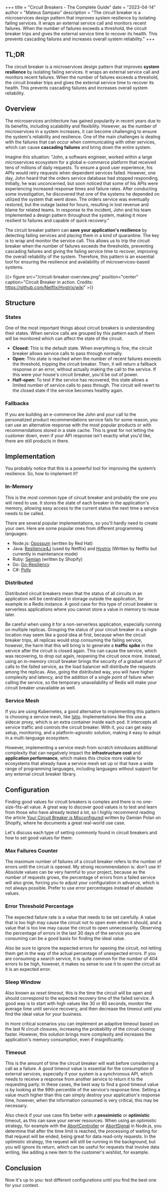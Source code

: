 +++
title = "Circuit Breakers - The Complete Guide"
date = "2023-04-14"
author = "Mateus Sampaio"
description = "The circuit breaker is a microservices design pattern that improves system resilience by isolating failing services. It wraps an external service call and monitors recent failures. When the number of failures exceeds a threshold, the circuit breaker trips and gives the external service time to recover its health. This prevents cascading failures and increases overall system reliability."
+++

## TL;DR

The circuit breaker is a microservices design pattern that improves **system resilience** by isolating failing services. It wraps an external service call and monitors recent failures. When the number of failures exceeds a threshold, the circuit breaker trips and gives the external service time to recover its health. This prevents cascading failures and increases overall system reliability.

## Overview

The microservices architecture has gained popularity in recent years due to its benefits, including scalability and flexibility. However, as the number of microservices in a system increases, it can become challenging to ensure the system's reliability and resilience. One of the main challenges is dealing with the failures that can occur when communicating with other services, which can cause **cascading failures** and bring down the entire system.

Imagine this situation: "John, a software engineer, worked within a large microservices ecosystem for a global e-commerce platform that received tens of millions of daily requests. To ensure a good user experience, his APIs would retry requests when dependent services failed. However, one day, John heard that the orders service database had stopped responding. Initially, he was unconcerned, but soon noticed that some of his APIs were experiencing increased response times and failure rates. After conducting some investigation, he discovered that one of the systems he depended on utilized the system that went down. The orders service was eventually restored, but the outage lasted for hours, resulting in lost revenue and blame for related teams. In response to the incident, John and his team implemented a design pattern throughout the system, making it more resilient to failures and capable of quick recovery."

The circuit breaker pattern can **save your application's resilience** by detecting failing services and placing them in a kind of quarantine. The key is to wrap and monitor the service call. This allows us to trip the circuit breaker when the number of failures exceeds the thresholds, preventing cascading failures and giving the failing service time to recover, improving the overall reliability of the system. Therefore, this pattern is an essential tool for ensuring the resilience and availability of microservices-based systems.

{{< figure src="/circuit-breaker-overview.png" position="center" caption="Circuit Breaker in action. Credits: https://github.com/Netflix/Hystrix/wiki" >}}

## Structure

### States

One of the most important things about circuit breakers is understanding their states. When service calls are grouped by this pattern each of them will be monitored which can affect the state of the circuit.

- **Closed:** This is the default state. When everything is fine, the circuit breaker allows service calls to pass through normally.
- **Open:** This state is reached when the number of recent failures exceeds the threshold, tripping the circuit breaker. Then, it will return a fallback response or an error, without actually making the call to the service. If this were your house's circuit breaker, you'd be out of power.
- **Half-open:** To test if the service has recovered, this state allows a limited number of service calls to pass through. The circuit will revert to the closed state if the service becomes healthy again.

### Fallbacks

If you are building an e-commerce like John and your call to the personalized product recommendations service fails for some reason, you can use an alternative response with the most popular products or with recommendations stored in a stale cache. This is great for not letting the customer down, even if your API response isn't exactly what you'd like, there are still products in there.

## Implementation

You probably notice that this is a powerful tool for improving the system’s resilience. So, how to implement it?

### In-Memory

This is the most common type of circuit breaker and probably the one you will need to use. It stores the state of each breaker in the application's memory, allowing easy access to the current status the next time a service needs to be called.

There are several popular implementations, so you'll hardly need to create your own. Here are some popular ones from different programming languages:

- Node.js: [Opossum](https://github.com/nodeshift/opossum) (written by Red Hat)
- Java: [Resilience4J](https://github.com/resilience4j/resilience4j) (used by Netflix) and [Hystrix](https://github.com/Netflix/Hystrix) (Written by Netflix but currently in maintenance mode)
- Ruby: [Semian](https://github.com/Shopify/semian) (written by Shopify)
- Go: [Go-Resiliency](https://github.com/eapache/go-resiliency)
- C#: [Polly](https://github.com/App-vNext/Polly)

### Distributed

Distributed circuit breakers mean that the status of all circuits in an application will be centralized in storage outside the application, for example in a Redis instance. A good case for this type of circuit breaker is serverless applications where you cannot store a value in memory to reuse later.

Be careful when using it for a non-serverless application, especially running on multiple replicas. Grouping the status of your circuit breaker in a single location may seem like a good idea at first, because when the circuit breaker trips, all replicas would stop consuming the failing service, however, the harm that this will bring is to generate a **traffic spike** in the service after the circuit is closed again. This can cause the service, which was recovering, to drop out again, reopening the circuit once more. Instead, using an in-memory circuit breaker brings the security of a gradual return of calls to the failed service, as the load balancer will distribute the requests among the replicas. Also, going the distributed way, you will have higher complexity and latency, and the addition of a single point of failure when calling the service, so the temporary unavailability of Redis will make your circuit breaker unavailable as well.

### Service Mesh

If you are using Kubernetes, a good alternative to implementing this pattern is choosing a service mesh, like [Istio](https://github.com/istio/istio). Implementations like this use a sidecar proxy, which is an extra container inside each pod. It intercepts all service traffic and controls the circuit breaker. With it, you can get easy setup, monitoring, and a platform-agnostic solution, making it easy to adopt in a multi-language ecosystem.

However, implementing a service mesh from scratch introduces additional complexity that can negatively impact the **infrastructure cost** and **application performance**, which makes this choice more viable for ecosystems that already have a service mesh set up or that have a wide range of programming languages, including languages without support for any external circuit breaker library.

## Configuration

Finding good values for circuit breakers is complex and there is no one-size-fits-all value. A great way to discover good values is to test and learn from those who have already tested a lot, so I highly recommend reading the article [Your Circuit Breaker is Misconfigured](https://shopify.engineering/circuit-breaker-misconfigured) written by Damian Polan on Shopify, where he documents a great real-world use case.

Let's discuss each type of setting commonly found in circuit breakers and how to set good values for them:

### Max Failures Counter

The maximum number of failures of a circuit breaker refers to the number of errors until the circuit is opened. My strong recommendation is: don't use it! Absolute values can be very harmful to your project, because as the number of requests grows, the percentage of errors from a failed service will also grow, forcing you to adjust your configuration in advance, which is not always possible. Prefer to use error percentages instead of absolute values.

### Error Threshold Percentage

The expected failure rate is a value that needs to be set carefully. A value that is too high may cause the circuit not to open even when it should, and a value that is too low may cause the circuit to open unnecessarily. Observing the percentage of errors in the last 30 days of the service you are consuming can be a good basis for finding the ideal value.

Also be sure to ignore the expected errors for opening the circuit, not letting them get in the way of the actual percentage of unexpected errors. If you are consuming a search service, it is quite common for the number of 404 errors to be high, however, it makes no sense to use it to open the circuit as it is an expected error.

### Sleep Window

Also known as _reset timeout_, this is the time the circuit will be open and should correspond to the expected recovery time of the failed service. A good way is to start with high values like 30 or 60 seconds, monitor the average time until service recovery, and then decrease the timeout until you find the ideal value for your business.

In more critical scenarios you can implement an adaptive timeout based on the last N circuit closures, increasing the probability of the circuit closing faster. However, this solution brings more complexity and increases the application's memory consumption, even if insignificantly.

### Timeout

This is the amount of time the circuit breaker will wait before considering a call as a failure. A good timeout value is essential for the consumption of external services, especially if your system is a synchronous API, which needs to receive a response from another service to return it to the requesting party. In these cases, the best way to find a good timeout value is by looking at the 99th percentile of the service's response time. Setting a value much higher than this can simply destroy your application's response time, however, when the information consumed is very critical, this may be necessary.

Also check if your use case fits better with a **pessimistic** or **optimistic** timeout, as this can save your server resources. When using an optimistic strategy, for example with the [AbortController](https://nodejs.org/docs/latest/api/globals.html#globals_class_abortcontroller) or [AbortSignal](https://nodejs.org/docs/latest/api/globals.html#static-method-abortsignaltimeoutdelay) in Node.js, you determine that after the time limit is reached, the processing of waiting for that request will be ended, being great for data read-only requests. In the optimistic strategy, the request will still be running in the background, but you will ignore its return, which can be useful for requests that involve data writing, like adding a new item to the customer's wishlist, for example.

## Conclusion

Now it's up to you: test different configurations until you find the best one for your context.
